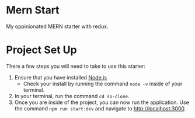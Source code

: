 # Mern Start
My oppinionated MERN starter with redux.

# Project Set Up 

There a few steps you will need to take to use this starter:
1. Ensure that you have installed [Node.js](https://nodejs.org/en/)
    - Check your install by running the command `node -v` inside of your terminal. 
2. In your terminal, run the command `cd so-clone`.
3. Once you are inside of the project, you can now run the application. Use the command `npm run start:dev` and navigate to [http://localhost:3000](http://localhost:3000).


